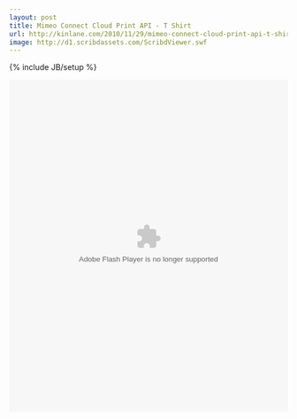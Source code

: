 ```yaml
---
layout: post
title: Mimeo Connect Cloud Print API - T Shirt
url: http://kinlane.com/2010/11/29/mimeo-connect-cloud-print-api-t-shirt/
image: http://d1.scribdassets.com/ScribdViewer.swf
---
```

{% include JB/setup %}
<p>
     <object id="doc_46845464924093" class="c2" classid="clsid:d27cdb6e-ae6d-11cf-96b8-444553540000" width="100%" height="600" codebase="http://download.macromedia.com/pub/shockwave/cabs/flash/swflash.cab#version=6,0,40,0">
          <param name="name" value="doc_46845464924093" />
          <param name="data" value="http://d1.scribdassets.com/ScribdViewer.swf" />
          <param name="wmode" value="opaque" />
          <param name="bgcolor" value="#ffffff" />
          <param name="allowFullScreen" value="true" />
          <param name="allowScriptAccess" value="always" />
          <param name="FlashVars" value="document_id=44347443&amp;access_key=key-v7irg2tacctc42wi2ye&amp;page=1&amp;viewMode=list" />
          <param name="src" value="http://d1.scribdassets.com/ScribdViewer.swf" />
          <param name="allowfullscreen" value="true" />
          <embed id="doc_46845464924093" class="c1" type="application/x-shockwave-flash" width="100%" height="600" src="http://d1.scribdassets.com/ScribdViewer.swf" flashvars="document_id=44347443&amp;access_key=key-v7irg2tacctc42wi2ye&amp;page=1&amp;viewMode=list" allowscriptaccess="always" allowfullscreen="true" bgcolor="#FFFFFF" wmode="opaque" data="http://d1.scribdassets.com/ScribdViewer.swf" name="doc_46845464924093" />
     </object>
</p>